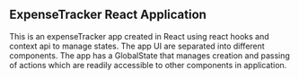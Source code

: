 ## ExpenseTracker React Application

This is an expenseTracker app created in React using react hooks and context api to manage states.
The app UI are separated into different components.
The app has a GlobalState that manages creation and passing of actions which are readily accessible to other components in application.
